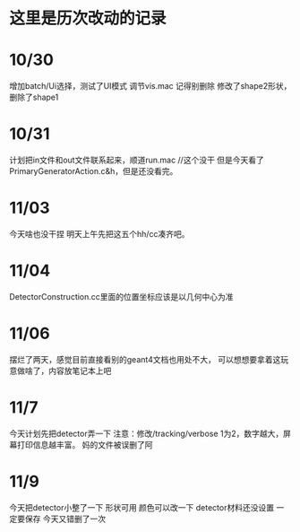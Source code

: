 # 这里是历次改动的记录
# 10/30
增加batch/Ui选择，测试了UI模式
调节vis.mac 记得别删除
修改了shape2形状，删除了shape1
# 10/31
计划把in文件和out文件联系起来，顺道run.mac //这个没干
但是今天看了PrimaryGeneratorAction.c&h，但是还没看完。
# 11/03
今天啥也没干捏
明天上午先把这五个hh/cc凑齐吧。
# 11/04
DetectorConstruction.cc里面的位置坐标应该是以几何中心为准
# 11/06
摆烂了两天，感觉目前直接看别的geant4文档也用处不大，
可以想想要拿着这玩意做啥了，内容放笔记本上吧
# 11/7
今天计划先把detector弄一下
注意：修改/tracking/verbose 1为2，数字越大，屏幕打印信息越丰富。
妈的文件被误删了阿
# 11/9
今天把detector小整了一下
形状可用
颜色可以改一下
detector材料还没设置
一定要保存
今天又错删了一次
